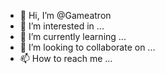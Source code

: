 - 👋 Hi, I’m @Gameatron
- 👀 I’m interested in ...
- 🌱 I’m currently learning ...
- 💞️ I’m looking to collaborate on ...
- 📫 How to reach me ...

<!---
Gameatron/Gameatron is a ✨ special ✨ repository because its `README.md` (this file) appears on your GitHub profile.
You can click the Preview link to take a look at your changes.
--->
